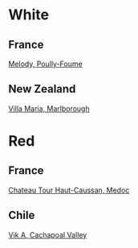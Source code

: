 # White

## France
[Melody, Poully-Foume](wines/Melody-Pouilly-Fume.md)

## New Zealand
[Villa Maria, Marlborough](wines/Villa-Maria-Marlborough.md)

# Red

## France
[Chateau Tour Haut-Caussan, Medoc](wines/Chateau-Tour-Haut-Caussan-Medoc.md)

## Chile
[Vik A, Cachapoal Valley](wines/VikA-Cachapoal.md)
